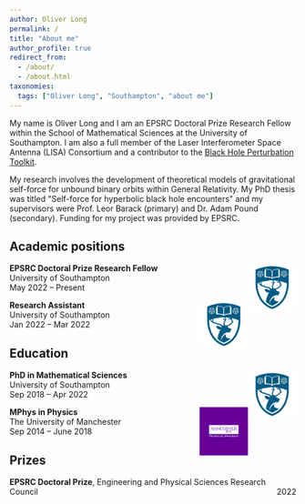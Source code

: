 ```yaml
---
author: Oliver Long
permalink: /
title: "About me"
author_profile: true
redirect_from: 
  - /about/
  - /about.html
taxonomies:
  tags: ["Oliver Long", "Southampton", "about me"]
---
```


My name is Oliver Long and I am an EPSRC Doctoral Prize Research Fellow within the School of Mathematical Sciences at the University of Southampton. I am also a full member of the Laser Interferometer Space Antenna (LISA) Consortium and a contributor to the [Black Hole Perturbation Toolkit](https://bhptoolkit.org/).

My research involves the development of theoretical models of gravitational self-force for unbound binary orbits within General Relativity. My PhD thesis was titled "Self-force for hyperbolic black hole encounters" and my supervisors were Prof. Leor Barack (primary) and Dr. Adam Pound (secondary). Funding for my project was provided by EPSRC.

Academic positions
-----

<div>
  <img style="float:right" width="85" height="85" src="/images/soton.png"> 
  <div style="float:left">
    <b>EPSRC Doctoral Prize Research Fellow</b> <br>
    University of Southampton<br>
    May 2022 – Present
  </div>
</div>

<br> <br> <br>

<div>
  <img style="float:right" width="85" height="85" src="/images/soton.png"> 
  <div style="float:left">
    <b>Research Assistant</b> <br>
    University of Southampton <br>
    Jan 2022 – Mar 2022
  </div>
</div>

<br> <br> <br>

Education
-----

<div>
  <img style="float:right" width="85" height="85" src="/images/soton.png"> 
  <div style="float:left">
    <b>PhD in Mathematical Sciences</b> <br>
    University of Southampton<br>
    Sep 2018 – Apr 2022
  </div>
</div>

<br> <br> <br>

<div>
  <img style="float:right" width="85" height="85" src="/images/manc.png"> 
  <div style="float:left">
    <b>MPhys in Physics</b> <br>
    The University of Manchester <br>
    Sep 2014 – June 2018
  </div>
</div>

<br> <br> <br>

Prizes
-----

<p style="text-align:left;">
    <b>EPSRC Doctoral Prize</b>, Engineering and Physical Sciences Research Council
    <span style="float:right;">
        2022
    </span>
</p>